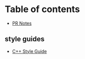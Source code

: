 # Table of contents

* [PR Notes](README.md)

## style guides

* [C++ Style Guide](style-guides/c++-style-guide.md)
